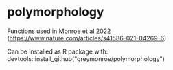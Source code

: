 # polymorphology

Functions used in Monroe et al 2022 (https://www.nature.com/articles/s41586-021-04269-6)

Can be installed as R package with:
devtools::install_github("greymonroe/polymorphology")




